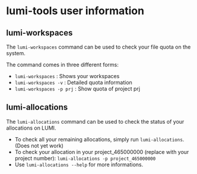 # lumi-tools user information

## lumi-workspaces

The `lumi-workspaces` command can be used to check your file quota on the 
system.

The command comes in three different forms:
  * `lumi-workspaces`         : Shows your workspaces
  * `lumi-workspaces -v`      : Detailed quota information
  * `lumi-workspaces -p prj`  : Show quota of project prj


## lumi-allocations

The `lumi-allocations` command can be used to check the status of your
allocations on LUMI.

-   To check all your remaining allocations, simply run
    `lumi-allocations`. (Does not yet work)
-   To check your allocation in your project_465000000 (replace with your project 
    number): `lumi-allocations -p project_465000000`
-   Use `lumi-allocations --help`
    for more informations.
